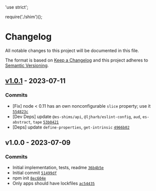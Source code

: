'use strict';

require('./shim')();
# Changelog

All notable changes to this project will be documented in this file.

The format is based on [Keep a Changelog](https://keepachangelog.com/en/1.0.0/)
and this project adheres to [Semantic Versioning](https://semver.org/spec/v2.0.0.html).

## [v1.0.1](https://github.com/es-shims/ArrayBuffer.prototype.slice/compare/v1.0.0...v1.0.1) - 2023-07-11

### Commits

- [Fix] node &lt; 0.11 has an own nonconfigurable `slice` property; use it [`554823c`](https://github.com/es-shims/ArrayBuffer.prototype.slice/commit/554823c92ce16d6b7184a7d0ccfe315b663584d7)
- [Dev Deps] update `@es-shims/api`, `@ljharb/eslint-config`, `aud`, `es-abstract`, `tape` [`53b0421`](https://github.com/es-shims/ArrayBuffer.prototype.slice/commit/53b04217048c645306597e2cfc55adb69c384146)
- [Deps] update `define-properties`, `get-intrinsic` [`4966b02`](https://github.com/es-shims/ArrayBuffer.prototype.slice/commit/4966b02bc25ac006709b29ca370b9f6e159f723a)

## v1.0.0 - 2023-07-09

### Commits

- Initial implementation, tests, readme [`36b4b5e`](https://github.com/es-shims/ArrayBuffer.prototype.slice/commit/36b4b5eedfa225c3086e9453b9db0088c299640a)
- Initial commit [`51499df`](https://github.com/es-shims/ArrayBuffer.prototype.slice/commit/51499dfac7d8c67c2928cb47363a4de7ff17904a)
- npm init [`8ec604e`](https://github.com/es-shims/ArrayBuffer.prototype.slice/commit/8ec604e7d3ef8d4c27376b09645f779c2244b08f)
- Only apps should have lockfiles [`ac54435`](https://github.com/es-shims/ArrayBuffer.prototype.slice/commit/ac54435161d4415e2122e3a682499f3a6df2f6de)
